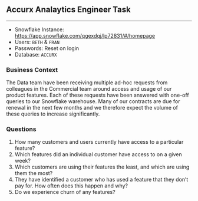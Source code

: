## Accurx Analaytics Engineer Task
---

- Snowflake Instance: https://app.snowflake.com/qgexdqj/lp72831/#/homepage
- Users: `BETH` & `FRAN`
- Passwords: Reset on login
- Database: `ACCURX` 

### Business Context
The Data team have been receiving multiple ad-hoc requests from colleagues in the Commercial team around access and usage of our product features. Each of these requests have been answered with one-off queries to our Snowflake warehouse. Many of our contracts are due for renewal in the next few months and we therefore expect the volume of these queries to increase significantly.

### Questions
1. How many customers and users currently have access to a particular feature?
2. Which features did an individual customer have access to on a given week?
3. Which customers are using their features the least, and which are using them the most?
4. They have identified a customer who has used a feature that they don’t pay for. How often does this happen and why?
5. Do we experience churn of any features?